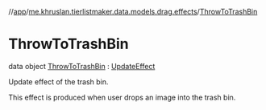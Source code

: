 //[app](../../../index.md)/[me.khruslan.tierlistmaker.data.models.drag.effects](../index.md)/[ThrowToTrashBin](index.md)

# ThrowToTrashBin

data object [ThrowToTrashBin](index.md) : [UpdateEffect](../-update-effect/index.md)

Update effect of the trash bin.

This effect is produced when user drops an image into the trash bin.
